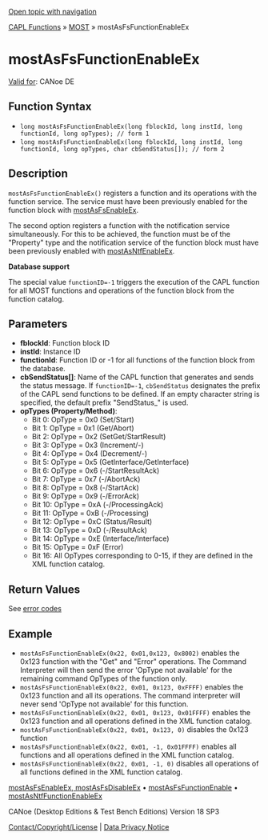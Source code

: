 [Open topic with navigation](../../../../../CANoeDEFamily.htm#Topics/CAPLFunctions/MOST/Functions/CAPLfunctionMOSTAsFsFunctionEnableEx.md)

[CAPL Functions](../../CAPLfunctions.md) » [MOST](../CAPLfunctionsMOSTOverview.md) » mostAsFsFunctionEnableEx

# mostAsFsFunctionEnableEx

[Valid for](../../../Shared/FeatureAvailability.md): CANoe DE

## Function Syntax

- `long mostAsFsFunctionEnableEx(long fblockId, long instId, long functionId, long opTypes); // form 1`
- `long mostAsFsFunctionEnableEx(long fblockId, long instId, long functionId, long opTypes, char cbSendStatus[]); // form 2`

## Description

`mostAsFsFunctionEnableEx()` registers a function and its operations with the function service. The service must have been previously enabled for the function block with [mostAsFsEnableEx](CAPLfunctionMOSTAsFsEnableExMOSTAsFsDisableEx.md).

The second option registers a function with the notification service simultaneously. For this to be achieved, the function must be of the "Property" type and the notification service of the function block must have been previously enabled with [mostAsNtfEnableEx](CAPLfunctionMOSTAsNTFEnableEx.md).

**Database support**

The special value `functionID=-1` triggers the execution of the CAPL function for all MOST functions and operations of the function block from the function catalog.

## Parameters

- **fblockId**: Function block ID
- **instId**: Instance ID
- **functionId**: Function ID or -1 for all functions of the function block from the database.
- **cbSendStatus[]**: Name of the CAPL function that generates and sends the status message. If `functionID=-1`, `cbSendStatus` designates the prefix of the CAPL send functions to be defined. If an empty character string is specified, the default prefix "SendStatus_" is used.
- **opTypes (Property/Method)**:
  - Bit 0: OpType = 0x0 (Set/Start)
  - Bit 1: OpType = 0x1 (Get/Abort)
  - Bit 2: OpType = 0x2 (SetGet/StartResult)
  - Bit 3: OpType = 0x3 (Increment/-)
  - Bit 4: OpType = 0x4 (Decrement/-)
  - Bit 5: OpType = 0x5 (GetInterface/GetInterface)
  - Bit 6: OpType = 0x6 (-/StartResultAck)
  - Bit 7: OpType = 0x7 (-/AbortAck)
  - Bit 8: OpType = 0x8 (-/StartAck)
  - Bit 9: OpType = 0x9 (-/ErrorAck)
  - Bit 10: OpType = 0xA (-/ProcessingAck)
  - Bit 11: OpType = 0xB (-/Processing)
  - Bit 12: OpType = 0xC (Status/Result)
  - Bit 13: OpType = 0xD (-/ResultAck)
  - Bit 14: OpType = 0xE (Interface/Interface)
  - Bit 15: OpType = 0xF (Error)
  - Bit 16: All OpTypes corresponding to 0-15, if they are defined in the XML function catalog.

## Return Values

See [error codes](../CAPLfunctionsMOSTErrorCodes.md)

## Example

- `mostAsFsFunctionEnableEx(0x22, 0x01,0x123, 0x8002)` enables the 0x123 function with the "Get" and "Error" operations. The Command Interpreter will then send the error 'OpType not available' for the remaining command OpTypes of the function only.
- `mostAsFsFunctionEnableEx(0x22, 0x01, 0x123, 0xFFFF)` enables the 0x123 function and all its operations. The command interpreter will never send 'OpType not available' for this function.
- `mostAsFsFunctionEnableEx(0x22, 0x01, 0x123, 0x01FFFF)` enables the 0x123 function and all operations defined in the XML function catalog.
- `mostAsFsFunctionEnableEx(0x22, 0x01, 0x123, 0)` disables the 0x123 function
- `mostAsFsFunctionEnableEx(0x22, 0x01, -1, 0x01FFFF)` enables all functions and all operations defined in the XML function catalog.
- `mostAsFsFunctionEnableEx(0x22, 0x01, -1, 0)` disables all operations of all functions defined in the XML function catalog.

[mostAsFsEnableEx, mostAsFsDisableEx](CAPLfunctionMOSTAsFsEnableExMOSTAsFsDisableEx.md) • [mostAsFsFunctionEnable](CAPLfunctionMOSTAsFsFunctionEnable.md) • [mostAsNtfFunctionEnableEx](CAPLfunctionMOSTAsNTFEnableEx.md)

CANoe (Desktop Editions & Test Bench Editions) Version 18 SP3

[Contact/Copyright/License](../../../Shared/ContactCopyrightLicense.md) | [Data Privacy Notice](https://www.vector.com/int/en/company/get-info/privacy-policy/)
